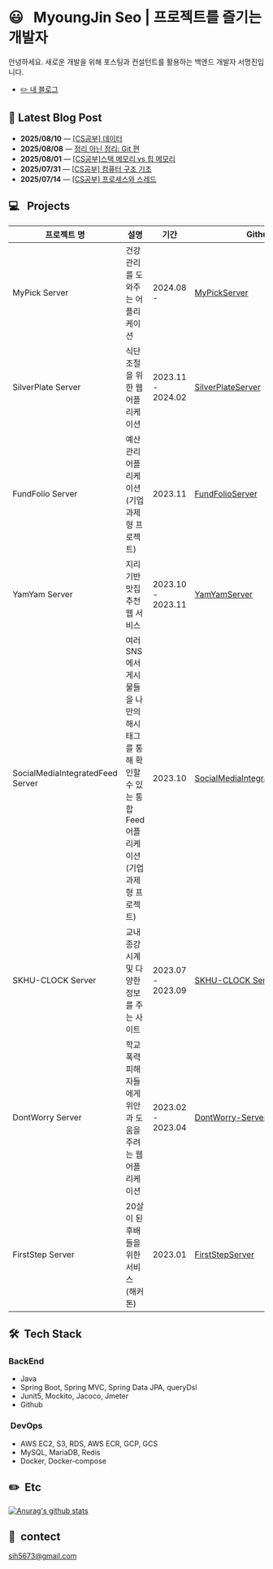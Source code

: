# 😃 &nbsp; MyoungJin Seo | 프로젝트를 즐기는 개발자  
안녕하세요. 새로운 개발을 위해 포스팅과 컨설턴트를 활용하는 백엔드 개발자 서명진입니다.
- [✏️ 내 블로그](https://velog.io/@myoungjinseo) 

<!-- BLOG-POST-START -->
## 📝 Latest Blog Post

- **2025/08/10** — [[CS공부] 데이터](https://velog.io/@myoungjinseo/CS%EA%B3%B5%EB%B6%80-%EB%8D%B0%EC%9D%B4%ED%84%B0)
- **2025/08/08** — [정리 아닌 정리: Git 편](https://velog.io/@myoungjinseo/%EC%A0%95%EB%A6%AC-%EC%95%84%EB%8B%8C-%EC%A0%95%EB%A6%AC-Git-%ED%8E%B8)
- **2025/08/01** — [[CS공부]스택 메모리 vs 힙 메모리](https://velog.io/@myoungjinseo/CS%EA%B3%B5%EB%B6%80%EC%8A%A4%ED%83%9D-%EB%A9%94%EB%AA%A8%EB%A6%AC-vs-%ED%9E%99-%EB%A9%94%EB%AA%A8%EB%A6%AC)
- **2025/07/31** — [[CS공부] 컴퓨터 구조 기초](https://velog.io/@myoungjinseo/CS%EA%B3%B5%EB%B6%80-%EC%BB%B4%ED%93%A8%ED%84%B0-%EA%B5%AC%EC%A1%B0-%EA%B8%B0%EC%B4%88)
- **2025/07/14** — [[CS공부] 프로세스와 스레드](https://velog.io/@myoungjinseo/CS%EA%B3%B5%EB%B6%80-%ED%94%84%EB%A1%9C%EC%84%B8%EC%8A%A4%EC%99%80-%EC%8A%A4%EB%A0%88%EB%93%9C)

<!-- BLOG-POST-END -->
## 💻 &nbsp; Projects
|프로젝트 명|설명|기간|Github|
|------|---|---|---|
| MyPick Server |건강 관리를 도와주는 어플리케이션|2024.08 -|[MyPickServer]( https://github.com/myoungjinseo/MyPick)|
|SilverPlate  Server|식단 조절을 위한 웹 어플리케이션|2023.11 - 2024.02|[SilverPlateServer](https://github.com/silver-plate/SilverPlate-BE)|
| FundFolio Server |예산 관리 어플리케이션 (기업 과제형 프로젝트)|2023.11|[FundFolioServer]( https://github.com/myoungjinseo/FundFolio)|
| YamYam Server |지리기반 맛집 추천 웹 서비스|2023.10 - 2023.11|[YamYamServer](https://github.com/pre-onboarding/yamyam)|
| SocialMediaIntegratedFeed Server| 여러 SNS에서 게시물들을 나만의 해시태그를 통해 확인할 수 있는 통합 Feed 어플리케이션(기업 과제형 프로젝트) | 2023.10 |[SocialMediaIntegratedFeedServer](https://github.com/pre-onboarding/Social-media-integrated-feed)|
| SKHU-CLOCK Server| 교내 종강시계 및 다양한 정보를 주는 사이트 | 2023.07 - 2023.09 |[SKHU-CLOCK Server](https://github.com/skhu-clock/skhu-clock-back)|
| DontWorry Server |학교 폭력 피해자들에게 위안과 도움을 주려는 웹 어플리케이션|2023.02 - 2023.04|[DontWorry-Server](https://github.com/GDG-on-Campus-SKHU/2023-DontWorry-SolutionChallenge-BackEnd)|
|FirstStep Server|20살이 된 후배들을 위한 서비스 (해커톤)|2023.01|[FirstStepServer](https://github.com/GDG-on-Campus-SKHU/1Team-FirstStep-BackEnd)|

## 🛠 &nbsp;Tech Stack
 ### BackEnd
 * Java
 * Spring Boot, Spring MVC, Spring Data JPA, queryDsl
 * Junit5, Mockito, Jacoco, Jmeter
 * Github
 
 ### &nbsp;DevOps
 * AWS EC2, S3, RDS, AWS ECR, GCP, GCS
 * MySQL, MariaDB, Redis 
 * Docker, Docker-compose

## ✏️ &nbsp;Etc
[![Anurag's github stats](https://github-readme-stats.vercel.app/api?username=myoungjinseo)](https://github.com/anuraghazra/github-readme-stats)


## 📧 &nbsp;contect  
sih5673@gmail.com
